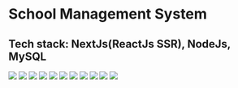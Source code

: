  # School Management System
 ## Tech stack: NextJs(ReactJs SSR), NodeJs, MySQL



![](https://shanbhag.dev/projects/schoolmanagement/1.png)
![](https://shanbhag.dev/projects/schoolmanagement/2.png)
![](https://shanbhag.dev/projects/schoolmanagement/3.png)
![](https://shanbhag.dev/projects/schoolmanagement/4.png)
![](https://shanbhag.dev/projects/schoolmanagement/5.png)
![](https://shanbhag.dev/projects/schoolmanagement/6.png)
![](https://shanbhag.dev/projects/schoolmanagement/7.png)
![](https://shanbhag.dev/projects/schoolmanagement/8.png)
![](https://shanbhag.dev/projects/schoolmanagement/9.png)
![](https://shanbhag.dev/projects/schoolmanagement/10.png)
![](https://shanbhag.dev/projects/schoolmanagement/11.png)